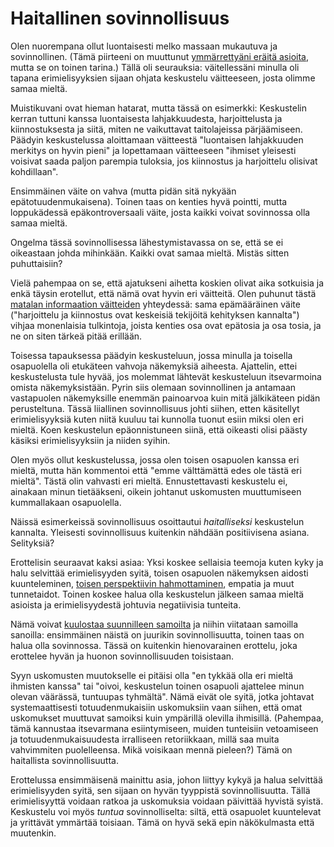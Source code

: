 # Haitallinen sovinnollisuus

Olen nuorempana ollut luontaisesti melko massaan mukautuva ja sovinnollinen. (Tämä piirteeni on muuttunut [ymmärrettyäni eräitä asioita](https://ollij.fi/epi/kerran_luotin), mutta se on toinen tarina.) Tällä oli seurauksia: väitellessäni minulla oli tapana erimielisyyksien sijaan ohjata keskustelu väitteeseen, josta olimme samaa mieltä.

Muistikuvani ovat hieman hatarat, mutta tässä on esimerkki: Keskustelin kerran tuttuni kanssa luontaisesta lahjakkuudesta, harjoittelusta ja kiinnostuksesta ja siitä, miten ne vaikuttavat taitolajeissa pärjäämiseen. Päädyin keskustelussa aloittamaan väitteestä "luontaisen lahjakkuuden merkitys on hyvin pieni" ja lopettamaan väitteeseen "ihmiset yleisesti voisivat saada paljon parempia tuloksia, jos kiinnostus ja harjoittelu olisivat kohdillaan".

Ensimmäinen väite on vahva (mutta pidän sitä nykyään epätotuudenmukaisena). Toinen taas on kenties hyvä pointti, mutta loppukädessä epäkontroversaali väite, josta kaikki voivat sovinnossa olla samaa mieltä.

Ongelma tässä sovinnollisessa lähestymistavassa on se, että se ei oikeastaan johda mihinkään. Kaikki ovat samaa mieltä. Mistäs sitten puhuttaisiin?

Vielä pahempaa on se, että ajatukseni aihetta koskien olivat aika sotkuisia ja enkä täysin erotellut, että nämä ovat hyvin eri väitteitä. Olen puhunut tästä [matalan informaation väitteiden](https://ollij.fi/epi/matala_informaatio) yhteydessä: sama epämääräinen väite ("harjoittelu ja kiinnostus ovat keskeisiä tekijöitä kehityksen kannalta") vihjaa monenlaisia tulkintoja, joista kenties osa ovat epätosia ja osa tosia, ja ne on siten tärkeä pitää erillään.

Toisessa tapauksessa päädyin keskusteluun, jossa minulla ja toisella osapuolella oli etukäteen vahvoja näkemyksiä aiheesta. Ajattelin, ettei keskustelusta tule hyvää, jos molemmat lähtevät keskusteluun itsevarmoina omista näkemyksistään. Pyrin siis olemaan sovinnollinen ja antamaan vastapuolen näkemyksille enemmän painoarvoa kuin mitä jälkikäteen pidän perusteltuna. Tässä liiallinen sovinnollisuus johti siihen, etten käsitellyt erimielisyyksiä kuten niitä kuuluu tai kunnolla tuonut esiin miksi olen eri mieltä. Koen keskustelun epäonnistuneen siinä, että oikeasti olisi päästy käsiksi erimielisyyksiin ja niiden syihin.

Olen myös ollut keskustelussa, jossa olen toisen osapuolen kanssa eri mieltä, mutta hän kommentoi että "emme välttämättä edes ole tästä eri mieltä". Tästä olin vahvasti eri mieltä. Ennustettavasti keskustelu ei, ainakaan minun tietääkseni, oikein johtanut uskomusten muuttumiseen kummallakaan osapuolella.

Näissä esimerkeissä sovinnollisuus osoittautui *haitalliseksi* keskustelun kannalta. Yleisesti sovinnollisuus kuitenkin nähdään positiivisena asiana. Selityksiä?

Erottelisin seuraavat kaksi asiaa: Yksi koskee sellaisia teemoja kuten kyky ja halu selvittää erimielisyyden syitä, toisen osapuolen näkemyksen aidosti kuunteleminen, [toisen perspektiivin hahmottaminen](https://ollij.fi/epi/reflektointi), empatia ja muut tunnetaidot. Toinen koskee halua olla keskustelun jälkeen samaa mieltä asioista ja erimielisyydestä johtuvia negatiivisia tunteita.

Nämä voivat [kuulostaa suunnilleen samoilta](https://ollij.fi/epi/sumuiset_ajatukset) ja niihin viitataan samoilla sanoilla: ensimmäinen näistä on juurikin sovinnollisuutta, toinen taas on halua olla sovinnossa. Tässä on kuitenkin hienovarainen erottelu, joka erottelee hyvän ja huonon sovinnollisuuden toisistaan.

Syyn uskomusten muutokselle ei pitäisi olla "en tykkää olla eri mieltä ihmisten kanssa" tai "oivoi, keskustelun toinen osapuoli ajattelee minun olevan väärässä, tuntuupas tyhmältä". Nämä eivät ole syitä, jotka johtavat systemaattisesti totuudenmukaisiin uskomuksiin vaan siihen, että omat uskomukset muuttuvat samoiksi kuin ympärillä olevilla ihmisillä. (Pahempaa, tämä kannustaa itsevarmana esiintymiseen, muiden tunteisiin vetoamiseen ja totuudenmukaisuudesta irralliseen retoriikkaan, millä saa muita vahvimmiten puolelleensa. Mikä voisikaan mennä pieleen?) Tämä on haitallista sovinnollisuutta.

Erottelussa ensimmäisenä mainittu asia, johon liittyy kykyä ja halua selvittää erimielisyyden syitä, sen sijaan on hyvän tyyppistä sovinnollisuutta. Tällä erimielisyyttä voidaan ratkoa ja uskomuksia voidaan päivittää hyvistä syistä. Keskustelu voi myös *tuntua* sovinnolliselta: siltä, että osapuolet kuuntelevat ja yrittävät ymmärtää toisiaan. Tämä on hyvä sekä epin näkökulmasta että muutenkin.
